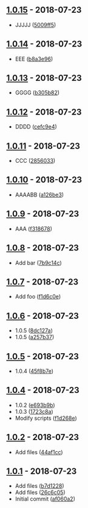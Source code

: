 ## [1.0.15](https://github.com/niksy/playground/compare/v1.0.14...v1.0.15) - 2018-07-23

* JJJJJ ([5009ff5](https://github.com/niksy/playground/commit/5009ff5))



## [1.0.14](https://github.com/niksy/playground/compare/v1.0.13...v1.0.14) - 2018-07-23

* EEE ([b8a3e96](https://github.com/niksy/playground/commit/b8a3e96))



## [1.0.13](https://github.com/niksy/playground/compare/v1.0.12...v1.0.13) - 2018-07-23

* GGGG ([b305b82](https://github.com/niksy/playground/commit/b305b82))



## [1.0.12](https://github.com/niksy/playground/compare/v1.0.11...v1.0.12) - 2018-07-23

* DDDD ([cefc9e4](https://github.com/niksy/playground/commit/cefc9e4))



## [1.0.11](https://github.com/niksy/playground/compare/v1.0.10...v1.0.11) - 2018-07-23

* CCC ([2856033](https://github.com/niksy/playground/commit/2856033))



## [1.0.10](https://github.com/niksy/playground/compare/v1.0.9...v1.0.10) - 2018-07-23

* AAAABB ([a126be3](https://github.com/niksy/playground/commit/a126be3))



## [1.0.9](https://github.com/niksy/playground/compare/v1.0.8...v1.0.9) - 2018-07-23

* AAA ([f318678](https://github.com/niksy/playground/commit/f318678))



## [1.0.8](https://github.com/niksy/playground/compare/v1.0.7...v1.0.8) - 2018-07-23

* Add bar ([7b9c14c](https://github.com/niksy/playground/commit/7b9c14c))



## [1.0.7](https://github.com/niksy/playground/compare/v1.0.6...v1.0.7) - 2018-07-23

* Add foo ([f1d6c0e](https://github.com/niksy/playground/commit/f1d6c0e))



## [1.0.6](https://github.com/niksy/playground/compare/v1.0.5...v1.0.6) - 2018-07-23

* 1.0.5 ([8dc127a](https://github.com/niksy/playground/commit/8dc127a))
* 1.0.5 ([a257b37](https://github.com/niksy/playground/commit/a257b37))



## [1.0.5](https://github.com/niksy/playground/compare/v1.0.4...v1.0.5) - 2018-07-23

* 1.0.4 ([45f8b7e](https://github.com/niksy/playground/commit/45f8b7e))



## [1.0.4](https://github.com/niksy/playground/compare/v1.0.2...v1.0.4) - 2018-07-23

* 1.0.2 ([e693b9b](https://github.com/niksy/playground/commit/e693b9b))
* 1.0.3 ([1723c8a](https://github.com/niksy/playground/commit/1723c8a))
* Modify scripts ([f1d268e](https://github.com/niksy/playground/commit/f1d268e))



## [1.0.2](https://github.com/niksy/playground/compare/v1.0.1...v1.0.2) - 2018-07-23

* Add files ([44af1cc](https://github.com/niksy/playground/commit/44af1cc))



## [1.0.1](https://github.com/niksy/playground/compare/af060a2...v1.0.1) - 2018-07-23

* Add files ([b7d1228](https://github.com/niksy/playground/commit/b7d1228))
* Add files ([26c6c05](https://github.com/niksy/playground/commit/26c6c05))
* Initial commit ([af060a2](https://github.com/niksy/playground/commit/af060a2))



